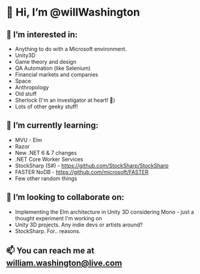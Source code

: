 # 👋 Hi, I’m @willWashington
 
## 👀 I’m interested in:
* Anything to do with a Microsoft environment.
* Unity3D
* Game theory and design
* QA Automation (like Selenium)
* Financial markets and companies
* Space
* Anthropology
* Old stuff
* Sherlock (I'm an investigator at heart! 🧐)
* Lots of other geeky stuff!

## 🌱 I’m currently learning:
* MVU - Elm
* Razor
* New .NET 6 & 7 changes
* .NET Core Worker Services
* StockSharp (S#) - https://github.com/StockSharp/StockSharp
* FASTER NoDB - https://github.com/microsoft/FASTER
* Few other random things

## 💞️ I’m looking to collaborate on:
* Implementing the Elm architecture in Unity 3D considering Mono - just a thought experiment I'm working on
* Unity 3D projects. Any indie devs or artists around?
* StockSharp. For.. reasons.

## 📫 You can reach me at william.washington@live.com

<!---
willWashington/willWashington is a ✨ special ✨ repository because its `README.md` (this file) appears on your GitHub profile.
You can click the Preview link to take a look at your changes.
--->
